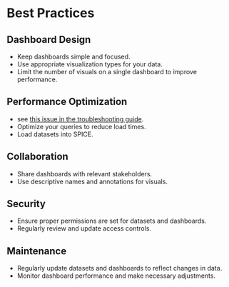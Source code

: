 # Best Practices

<!-- relevant once data expands beyond CaDeT
## Data Preparation
- Clean and preprocess your data before importing it into QuickSight.
- Use meaningful names for datasets and fields.
-->

## Dashboard Design

- Keep dashboards simple and focused.
- Use appropriate visualization types for your data.
- Limit the number of visuals on a single dashboard to improve performance.

## Performance Optimization

- see [this issue in the troubleshooting guide](/tools/quicksight/troubleshooting.html#issue-slow-dashboard-performance).
- Optimize your queries to reduce load times.
- Load datasets into SPICE.

## Collaboration

- Share dashboards with relevant stakeholders.
- Use descriptive names and annotations for visuals.

## Security

- Ensure proper permissions are set for datasets and dashboards.
- Regularly review and update access controls.

## Maintenance

- Regularly update datasets and dashboards to reflect changes in data.
- Monitor dashboard performance and make necessary adjustments.

<!-- External links -->
